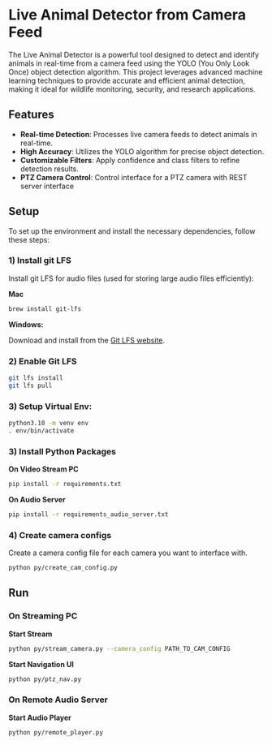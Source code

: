 # Live Animal Detector from Camera Feed

The Live Animal Detector is a powerful tool designed to detect and identify animals in real-time from a camera feed using the YOLO (You Only Look Once) object detection algorithm. This project leverages advanced machine learning techniques to provide accurate and efficient animal detection, making it ideal for wildlife monitoring, security, and research applications.

## Features

- **Real-time Detection**: Processes live camera feeds to detect animals in real-time.
- **High Accuracy**: Utilizes the YOLO algorithm for precise object detection.
- **Customizable Filters**: Apply confidence and class filters to refine detection results.
- **PTZ Camera Control**: Control interface for a PTZ camera with REST server interface

## Setup

To set up the environment and install the necessary dependencies, follow these steps:

### 1) Install git LFS
Install git LFS for audio files (used for storing large audio files efficiently):

**Mac**

```sh
brew install git-lfs
```

**Windows:**

Download and install from the [Git LFS website](https://git-lfs.com/).

### 2) Enable Git LFS

```sh
git lfs install
git lfs pull
```

### 3) Setup Virtual Env:

```sh
python3.10 -m venv env
. env/bin/activate
```

### 3) Install Python Packages

**On Video Stream PC**

```sh
pip install -r requirements.txt
```

**On Audio Server**
```sh
pip install -r requirements_audio_server.txt
```

### 4) Create camera configs

Create a camera config file for each camera you want to interface with.

```sh
python py/create_cam_config.py
```

## Run 

### On Streaming PC

**Start Stream**

```sh
python py/stream_camera.py --camera_config PATH_TO_CAM_CONFIG
```

**Start Navigation UI**

```sh
python py/ptz_nav.py
```

### On Remote Audio Server

**Start Audio Player**

```sh
python py/remote_player.py
```
